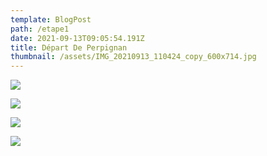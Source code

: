 ```yaml
---
template: BlogPost
path: /etape1
date: 2021-09-13T09:05:54.191Z
title: Départ De Perpignan
thumbnail: /assets/IMG_20210913_110424_copy_600x714.jpg
---
```



![](/assets/239120.jpg)



![](/assets/IMG_20210911_100533_copy_800x600.jpg)

![](/assets/IMG_20210911_121029_copy_800x600.jpg)



![](/assets/239127.jpg)
